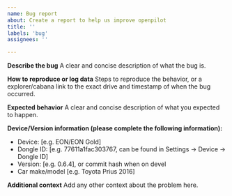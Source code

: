 ```yaml
---
name: Bug report
about: Create a report to help us improve openpilot
title: ''
labels: 'bug'
assignees: ''

---
```


**Describe the bug**
A clear and concise description of what the bug is.

**How to reproduce or log data**
Steps to reproduce the behavior, or a explorer/cabana link to the exact drive and timestamp of when the bug occurred.

**Expected behavior**
A clear and concise description of what you expected to happen.

**Device/Version information (please complete the following information):**
 - Device: [e.g. EON/EON Gold]
 - Dongle ID: [e.g. 77611a1fac303767, can be found in Settings -> Device -> Dongle ID]
 - Version: [e.g. 0.6.4], or commit hash when on devel
 - Car make/model [e.g. Toyota Prius 2016]

**Additional context**
Add any other context about the problem here.
